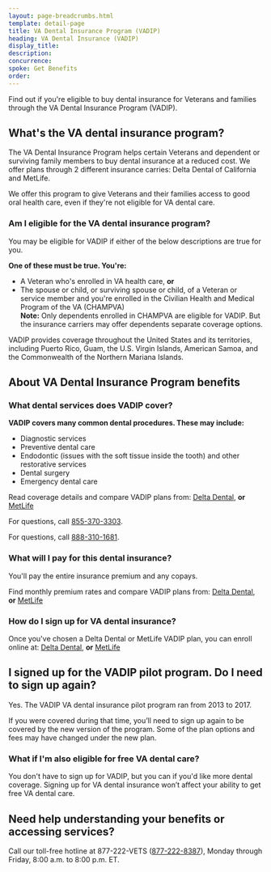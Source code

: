 ```yaml
---
layout: page-breadcrumbs.html
template: detail-page
title: VA Dental Insurance Program (VADIP)
heading: VA Dental Insurance (VADIP)
display_title: 
description: 
concurrence: 
spoke: Get Benefits
order:  
---
```


<div class="va-introtext">
  
Find out if you're eligible to buy dental insurance for Veterans and families through the VA Dental Insurance Program (VADIP).

</div>

## What's the VA dental insurance program?

The VA Dental Insurance Program helps certain Veterans and dependent or surviving family members to buy dental insurance at a reduced cost. We offer plans through 2 different insurance carries: Delta Dental of California and MetLife. 

We offer this program to give Veterans and their families access to good oral health care, even if they're not eligible for VA dental care. 

<div class="va-feature">

### Am I eligible for the VA dental insurance program?

You may be eligible for VADIP if either of the below descriptions are true for you.

**One of these must be true. You're:**

- A Veteran who's enrolled in VA health care, **or**
- The spouse or child, or surviving spouse or child, of a Veteran or service member and you're enrolled in the Civilian Health and Medical Program of the VA (CHAMPVA) <br> **Note:** Only dependents enrolled in CHAMPVA are eligible for VADIP. But the insurance carriers may offer dependents separate coverage options.

VADIP provides coverage throughout the United States and its territories, including Puerto Rico, Guam, the U.S. Virgin Islands, American Samoa, and the Commonwealth of the Northern Mariana Islands.

</div>

## About VA Dental Insurance Program benefits

### What dental services does VADIP cover?

**VADIP covers many common dental procedures. These may include:**

-	Diagnostic services
-	Preventive dental care
-	Endodontic (issues with the soft tissue inside the tooth) and other restorative services
-	Dental surgery
-	Emergency dental care

Read coverage details and compare VADIP plans from:
[Delta Dental](https://feds.deltadentalins.com/vadip/), **or**
[MetLife](https://www.metlife.com/vadip/)

For questions, call <a href="tel:+18553703303">855-370-3303</a>.



For questions, call <a href="tel:+18883101681">888-310-1681</a>.


### What will I pay for this dental insurance?

You'll pay the entire insurance premium and any copays. 

Find monthly premium rates and compare VADIP plans from:
[Delta Dental](https://feds.deltadentalins.com/vadip/), **or**
[MetLife](https://www.metlife.com/vadip/)

### How do I sign up for VA dental insurance?

Once you've chosen a Delta Dental or MetLife VADIP plan, you can enroll online at:
[Delta Dental](https://feds.deltadentalins.com/vadip/), **or**
[MetLife](https://www.metlife.com/vadip/)

## I signed up for the VADIP pilot program. Do I need to sign up again?

Yes. The VADIP VA dental insurance pilot program ran from 2013 to 2017. 

If you were covered during that time, you’ll need to sign up again to be covered by the new version 
of the program. Some of the plan options and fees may have changed under the new plan.


### What if I'm also eligible for free VA dental care?

You don't have to sign up for VADIP, but you can if you'd like more dental coverage. Signing up for VA dental insurance won’t affect your ability to get free VA dental care.

## Need help understanding your benefits or accessing services?

Call our toll-free hotline at 877-222-VETS (<a href="tel:+18772228387">877-222-8387</a>), Monday through Friday, 
8:00 a.m. to 8:00 p.m. ET.


